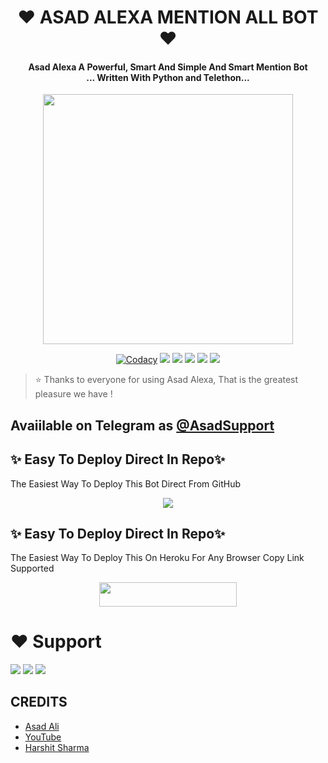 <h1 align="center"><b>❤️ ASAD ALEXA MENTION ALL BOT ❤️</b></h1>

<h4 align="center">Asad Alexa A Powerful, Smart And Simple And Smart Mention Bot <br> ... Written With Python and Telethon...</h4>

<p align="center"><a href="https://t.me/Dr_Asad_Ali"><img src="https://telegra.ph/file/5ece62fb5d7f096c05099.jpg" width="400"></a></p>

<p align="center">
    <a href="https://app.codacy.com/manual/TheTeamAlexa/MentionBot/dashboard"> <img src="https://img.shields.io/codacy/grade/4d58f2a402b54aed8a7d95f7add45a81?color=brightgreen&logo=codacy&logoColor=green&style=for-the-badge" alt="Codacy" /></a>
    <a href="https://github.com/TheTeamAlexa/MentionBot"> <img src="https://img.shields.io/github/repo-size/TheTeamAlexa/MentionBot?color=orange&logo=github&logoColor=green&style=for-the-badge" /></a>
    <a href="https://github.com/TheTeamAlexa/MentionBot/commits/prince"> <img src="https://img.shields.io/github/last-commit/TheTeamAlexa/MentionBot?color=brown&logo=github&logoColor=green&style=for-the-badge" /></a>
    <a href="https://github.com/TheTeamAlexa/MentionBot/issues"> <img src="https://img.shields.io/github/issues/TheTeamAlexa/MentionBot?color=blueviolet&logo=github&logoColor=green&style=for-the-badge" /></a>
    <a href="https://github.com/TheTeamAlexa/MentionBot/network/members"> <img src="https://img.shields.io/github/forks/TheTeamAlexa/MentionBot?color=red&logo=github&logoColor=green&style=for-the-badge" /></a>  
    <a href="https://pypi.org/project/Telethon/"> <img src="https://img.shields.io/pypi/v/telethon?color=yellow&label=telethon&logo=python&logoColor=green&style=for-the-badge" /></a>
</p>

> ⭐️ Thanks to everyone for using Asad Alexa, That is the greatest pleasure we have !

## Avaiilable on Telegram as [@AsadSupport](https://t.me/Alexa_MentionBot)

## ✨ Easy To Deploy Direct In Repo✨

The Easiest Way To Deploy This Bot Direct From GitHub

<p align="center"><a href="https://heroku.com/deploy"><img src="https://www.herokucdn.com/deploy/button.svg"></a>

## ✨ Easy To Deploy Direct In Repo✨

The Easiest Way To Deploy This On Heroku For Any Browser Copy Link Supported

<p align="center"><a href="https://heroku.com/deploy?template=https://github.com/Ajsites2324/MentionBot-1"> <img src="https://img.shields.io/badge/Deploy%20To%20Heroku-black?style=for-the-badge&logo=heroku" width="220" height="38.45"/></a></p>
 
 
# ❤️ Support
<a href="https://t.me/AsadSupport"><img src="https://img.shields.io/badge/Join-Telegram%20Channel-red.svg?logo=Telegram"></a>
<a href="https://t.me/Shayri_Music_Lovers"><img src="https://img.shields.io/badge/Join-Telegram%20Group-blue.svg?logo=telegram"></a>
<a href="https://t.me/Give_Me_Heart"><img src="https://img.shields.io/badge/Give-Me%20Heart-blue.svg?logo=telegram"></a>


## CREDITS

- [Asad Ali](https://t.me/Dr_Asad_Ali)
- [YouTube](https://www.youtube.com/c/JankariKiDuniya)
- [Harshit Sharma](https://t.me/HarshitSharma361)
